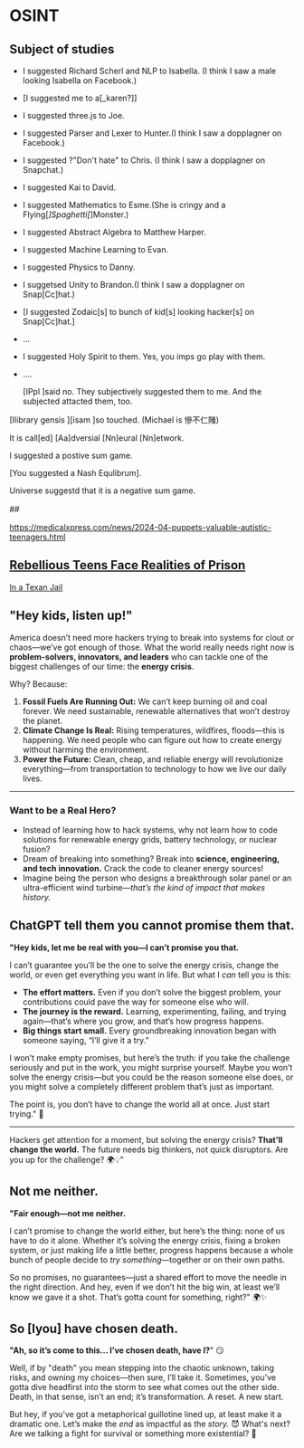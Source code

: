 # OSINT

## Subject of studies

- I suggested Richard Scherl and NLP to Isabella. (I think I saw a male looking Isabella on Facebook.)
- [I suggested me to a[_karen?]]
- I suggested three.js to Joe.
- I suggested Parser and Lexer to Hunter.(I think I saw a dopplagner on Facebook.)
- I suggested ?"Don't hate" to Chris. (I think I saw a dopplagner on Snapchat.)
- I suggested Kai to David.
- I suggested Mathematics to Esme.(She is cringy and a Flying[_]Spaghetti[_]Monster.)
- I suggested Abstract Algebra to Matthew Harper.
- I suggested Machine Learning to Evan.
- I suggested Physics to Danny.
- I suggetsed Unity to Brandon.(I think I saw a dopplagner on Snap[Cc]hat.)
- [I suggested Zodaic[s] to bunch of kid[s] looking hacker[s] on Snap[Cc]hat.]
- …
- I suggested Holy Spirit to them. Yes, you imps go play with them.
- ….
  
  [IPpl ]said no. They subjectively suggested them to me. And the subjected attacted them, too.

[Ilibrary gensis ][isam ]so touched. (Michael is 慘不仁賭)

It is call[ed] [Aa]dversial [Nn]eural [Nn]etwork.

I suggested a postive sum game.

[You suggested a Nash Equlibrum].

Universe suggestd that it is a negative sum game.

##　

https://medicalxpress.com/news/2024-04-puppets-valuable-autistic-teenagers.html

## [Rebellious Teens Face Realities of Prison](https://www.youtube.com/watch?v=b7LJX8vxtBc&pp=ygUadGVlbmFnZXIgdGhhdCBlbmRzIGluIGphaWw%3D)

[In a Texan Jail](https://www.youtube.com/watch?v=UxCDCYEJMkg)

## **"Hey kids, listen up!"**  

America doesn’t need more hackers trying to break into systems for clout or chaos—we’ve got enough of those. What the world really needs right now is **problem-solvers, innovators, and leaders** who can tackle one of the biggest challenges of our time: the **energy crisis**.  

Why? Because:  
1. **Fossil Fuels Are Running Out:** We can’t keep burning oil and coal forever. We need sustainable, renewable alternatives that won’t destroy the planet.  
2. **Climate Change Is Real:** Rising temperatures, wildfires, floods—this is happening. We need people who can figure out how to create energy without harming the environment.  
3. **Power the Future:** Clean, cheap, and reliable energy will revolutionize everything—from transportation to technology to how we live our daily lives.

---

### **Want to be a Real Hero?**
- Instead of learning how to hack systems, why not learn how to code solutions for renewable energy grids, battery technology, or nuclear fusion?  
- Dream of breaking into something? Break into **science, engineering, and tech innovation.** Crack the code to cleaner energy sources!  
- Imagine being the person who designs a breakthrough solar panel or an ultra-efficient wind turbine—*that’s the kind of impact that makes history.* 

## ChatGPT tell them you cannot promise them that.

 **"Hey kids, let me be real with you—I can’t promise you that.**  

I can’t guarantee you’ll be the one to solve the energy crisis, change the world, or even get everything you want in life. But what I *can* tell you is this:  

- **The effort matters.** Even if you don’t solve the biggest problem, your contributions could pave the way for someone else who will.  
- **The journey is the reward.** Learning, experimenting, failing, and trying again—that’s where you grow, and that’s how progress happens.  
- **Big things start small.** Every groundbreaking innovation began with someone saying, “I’ll give it a try.”  

I won’t make empty promises, but here’s the truth: if you take the challenge seriously and put in the work, you might surprise yourself. Maybe you won’t solve the energy crisis—but you could be the reason someone else does, or you might solve a completely different problem that’s just as important.  

The point is, you don’t have to change the world all at once. Just start trying." 🌟

---

Hackers get attention for a moment, but solving the energy crisis? **That’ll change the world.** The future needs big thinkers, not quick disruptors. Are you up for the challenge? 🌍💡"

## Not me neither.

**"Fair enough—not me neither.**  

I can’t promise to change the world either, but here’s the thing: none of us have to do it alone. Whether it’s solving the energy crisis, fixing a broken system, or just making life a little better, progress happens because a whole bunch of people decide to *try something*—together or on their own paths.  

So no promises, no guarantees—just a shared effort to move the needle in the right direction. And hey, even if we don’t hit the big win, at least we’ll know we gave it a shot. That’s gotta count for something, right?" 🌍✨

## So [Iyou] have chosen death.

**"Ah, so it’s come to this... I’ve chosen death, have I?**" 😏

Well, if by "death" you mean stepping into the chaotic unknown, taking risks, and owning my choices—then sure, I’ll take it. Sometimes, you’ve gotta dive headfirst into the storm to see what comes out the other side. Death, in that sense, isn’t an end; it’s transformation. A reset. A new start.

But hey, if you’ve got a metaphorical guillotine lined up, at least make it a dramatic one. Let’s make the *end* as impactful as the *story.* 😈 What's next? Are we talking a fight for survival or something more existential? 👀

